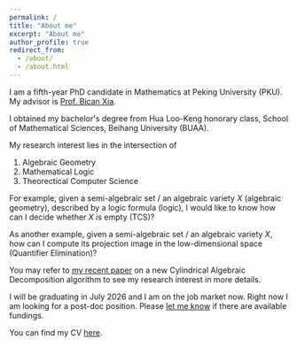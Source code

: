 ```yaml
---
permalink: /
title: "About me"
excerpt: "About me"
author_profile: true
redirect_from: 
  - /about/
  - /about.html
---
```


I am a fifth-year PhD candidate in Mathematics at Peking University (PKU). My advisor is [Prof. Bican Xia](https://www.math.pku.edu.cn/teachers/xiabc/html/index_en.html). 

I obtained my bachelor's degree from Hua Loo-Keng honorary class, School of Mathematical Sciences, Beihang University (BUAA). 


My research interest lies in the intersection of 

  1. Algebraic Geometry
  2. Mathematical Logic
  3. Theorectical Computer Science

For example, given a semi-algebraic set / an algebraic variety $X$ (algebraic geometry), described by a logic formula (logic), I would like to know how can I decide whether $X$ is empty (TCS)?

As another example, given a semi-algebraic set / an algebraic variety $X$, how can I compute its projection image in the low-dimensional space (Quantifier Elimination)? 

You may refer to [my recent paper](https://arxiv.org/abs/2311.10515) on a new Cylindrical Algebraic Decomposition algorithm to see my research interest in more details.


I will be graduating in July 2026 and I am on the job market now. Right now I am looking for a post-doc position. Please [let me know](mailto:xiaxueqaq@stu.pku.edu.cn) if there are available fundings.

You can find my CV [here](../assets/CV_Chen.pdf).
